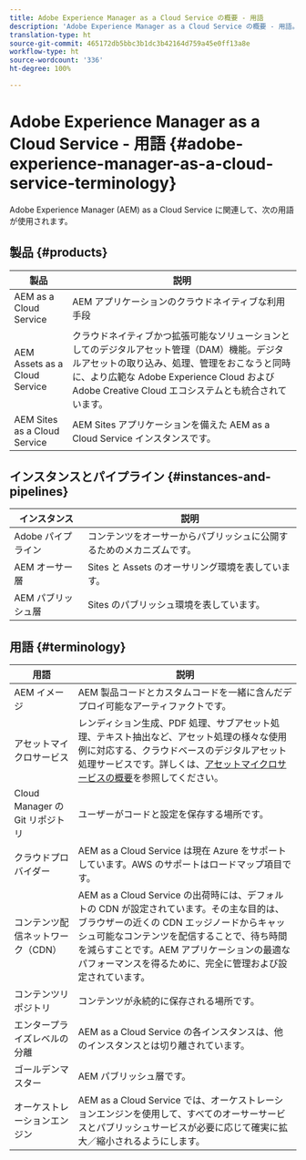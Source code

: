 ```yaml
---
title: Adobe Experience Manager as a Cloud Service の概要 - 用語
description: 'Adobe Experience Manager as a Cloud Service の概要 - 用語。 '
translation-type: ht
source-git-commit: 465172db5bbc3b1dc3b42164d759a45e0ff13a8e
workflow-type: ht
source-wordcount: '336'
ht-degree: 100%

---
```



# Adobe Experience Manager as a Cloud Service - 用語 {#adobe-experience-manager-as-a-cloud-service-terminology}

Adobe Experience Manager (AEM) as a Cloud Service に関連して、次の用語が使用されます。

## 製品 {#products}

| 製品 | 説明 |
|---|---|
| AEM as a Cloud Service | AEM アプリケーションのクラウドネイティブな利用手段 |
| AEM Assets as a Cloud Service | クラウドネイティブかつ拡張可能なソリューションとしてのデジタルアセット管理（DAM）機能。デジタルアセットの取り込み、処理、管理をおこなうと同時に、より広範な Adobe Experience Cloud および Adobe Creative Cloud エコシステムとも統合されています。 |
| AEM Sites as a Cloud Service | AEM Sites アプリケーションを備えた AEM as a Cloud Service インスタンスです。 |

## インスタンスとパイプライン {#instances-and-pipelines}

| インスタンス | 説明 |
|---|---|
| Adobe パイプライン | コンテンツをオーサーからパブリッシュに公開するためのメカニズムです。 |
| AEM オーサー層 | Sites と Assets のオーサリング環境を表しています。 |
| AEM パブリッシュ層 | Sites のパブリッシュ環境を表しています。 |


<!-- This section of the table must be alphabetic -->

## 用語 {#terminology}

| 用語 | 説明 |
|---|---|
| AEM イメージ | AEM 製品コードとカスタムコードを一緒に含んだデプロイ可能なアーティファクトです。 |
| アセットマイクロサービス | レンディション生成、PDF 処理、サブアセット処理、テキスト抽出など、アセット処理の様々な使用例に対応する、クラウドベースのデジタルアセット処理サービスです。詳しくは、[アセットマイクロサービスの概要](/help/assets/asset-microservices-overview.md)を参照してください。 |
| Cloud Manager の Git リポジトリ | ユーザーがコードと設定を保存する場所です。 |
| クラウドプロバイダー | AEM as a Cloud Service は現在 Azure をサポートしています。AWS のサポートはロードマップ項目です。 |
| コンテンツ配信ネットワーク（CDN） | AEM as a Cloud Service の出荷時には、デフォルトの CDN が設定されています。その主な目的は、ブラウザーの近くの CDN エッジノードからキャッシュ可能なコンテンツを配信することで、待ち時間を減らすことです。AEM アプリケーションの最適なパフォーマンスを得るために、完全に管理および設定されています。 |
| コンテンツリポジトリ | コンテンツが永続的に保存される場所です。 |
| エンタープライズレベルの分離 | AEM as a Cloud Service の各インスタンスは、他のインスタンスとは切り離されています。 |
| ゴールデンマスター | AEM パブリッシュ層です。 |
| オーケストレーションエンジン | AEM as a Cloud Service では、オーケストレーションエンジンを使用して、すべてのオーサーサービスとパブリッシュサービスが必要に応じて確実に拡大／縮小されるようにします。 |

